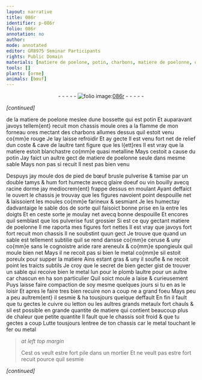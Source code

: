 ```yaml
---
layout: narrative
title: 086r
identifier: p-086r
folio: 086r
annotation: no
author:
mode: annotated
editor: GR8975 Seminar Participants
rights: Public Domain
materials: [matiere de poelone, potin, charbons, matiere de poelonne, os de pied de bœuf, glaire doeuf, vin, racine dorme, os, ceruse, metal, plomb, cuivre, letton, grands metaulx, fer]
tools: []
plants: [orme]
animals: [bœuf]
---
```


<div class="folio" align="center">- - - - - <a href="http://gallica.bnf.fr/ark:/12148/btv1b10500001g/f177.image" target="_blank"><img src="https://cu-mkp.github.io/2017-workshop-edition/assets/photo-icon.png" alt="folio image: " style="display:inline-block; margin-bottom:-3px;"/>086r</a> - - - - - </div>  
 
*[continued]*
  
de la <span class="m">matiere de poelone</span> meslee dune bossette qui est <span class="m">potin</span>
 Et auparavant javoys tellem{ent} recuit mon chassis moule ores
 a la flamme de mon forneau ores mectant des <span class="m">charbons</span>
 allumes dessus quil estoit venu co{mm}e rouge Je lay laisse
 refroidir Et ay gecte Il est venu fort net de relief dun
 coste & cave de laultre tant figure que les l{ett}res Il est
 vray que la matiere estoit blanchastre co{mm}e quasi metalline
 Mays cestoit a cause du <span class="m">potin</span> Jay faict un aultre gect
 de <span class="m">matiere de poelonne</span> seule dans mesme sable Mays non
 pas si recuit Il nest pas bien venu
 
Despuys jay moule d<span class="m">os de pied de <span class="al">bœuf</span></span> brusle pulverise
 & tamise par un double tamys & hum fort humecte avecq
 <span class="m">glaire doeuf</span> ou <span class="m">vin</span> bouilly avecq <span class="m">racine d<span class="pa">orme</span></span> jay
 mediocrem{ent} frappe dessus en moulant Ayant deffaict le
 ouvert le chassis je trouvay que les figures navoient point
 despouille net & laissoient les moules co{mm}e farineux & sesmiant
 Je les humectay dadvantaige le sable d<span class="m">os</span> de sorte quil
 faisoict bonne prise en la entre les doigts Et en ceste sorte
 je moulay net avecq bonne despouille Et encores quil semblast
 que l<span class="m">os</span> pulverise fust grossier Si est ce quy gectant <span class="m">matiere
 de poelonne</span> Il me raporta mes figures fort nettes Il est
 vray que javoys fort fort recuit mon chassis Il ne
 soubstint quun gect Je trouve que quand un sable est
 tellement subtilie quil se rend dansse co{mm}e <span class="m">ceruse</span> & uny co{mm}e
 sans le cognoistre aride rare areneulx & co{mm}e spongieulx quil
 moule bien net Mays il ne recoit pas si bien le <span class="m">metal</span> co{mm}e sil
 estoit poreulx pour supper la matiere Ains estant gras & uny
 il soufle & ne recoit point les traicts subtils Je croy que
 le secret de bien gecter gist de trouver un sable qui
 recoive bien le <span class="m">metal</span> lun pour le <span class="m">plomb</span> laultre pour un
 aultre car chascun en ha son particulier Quil soict moule
 a laise & curieusement Puys laisse faire compaction de soy
 mesme quelques jours si tu en as le loisir Et apres le faire
 tres bien recuire non a coup ne a grand foeu Mays peu a peu
 aultrem{ent} il sesmie & ha tousjours quelque deffault En fin
 il fault que tu gectes le <span class="m">cuivre</span> ou <span class="m">letton</span> ou les aultres <span class="m">grands
 metaulx</span> fort chauls & sil est possible en grande quantite de
 matiere qui contient beaucoup plus de chaleur que petite quantite
 Il fault que le chassis soit froid & que tu gectes a coup Lutte
 tousjours lentree de ton chassis car le <span class="m">metal</span> touchant le <span class="m">fer</span> ou <span class="m">metal</span>
 
> *at left top margin*
> 
>   Cest <span class="m">os</span> veult
 estre fort pile
 dans un mortier
 Et ne veult pas
 estre fort recuit
 pource quil sesmie
 
*[continued]*
 
